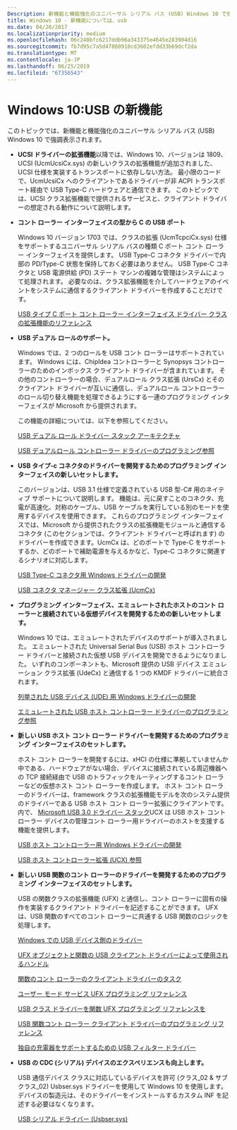 ```yaml
---
Description: 新機能と機能強化のユニバーサル シリアル バス (USB) Windows 10 で強調表示されます。
title: Windows 10 - 新機能については、usb
ms.date: 04/20/2017
ms.localizationpriority: medium
ms.openlocfilehash: 06c240bfc6217ddb96a343375e4645e283904d16
ms.sourcegitcommit: fb7d95c7a5d47860918cd3602efdd33b69dcf2da
ms.translationtype: MT
ms.contentlocale: ja-JP
ms.lasthandoff: 06/25/2019
ms.locfileid: "67356543"
---
```

# <a name="windows-10-whats-new-for-usb"></a>Windows 10:USB の新機能


このトピックでは、新機能と機能強化のユニバーサル シリアル バス (USB) Windows 10 で強調表示されます。

-  **UCSI ドライバーの拡張機能**以降では、Windows 10、バージョンは 1809、UCSI (UcmUcsiCx.sys) の新しいクラスの拡張機能が追加されました、UCSI 仕様を実装するトランスポートに依存しない方法。 最小限のコードで、UcmUcsiCx へのクライアントであるドライバーが非 ACPI トランスポート経由で USB Type-C ハードウェアと通信できます。 このトピックでは、UCSI クラス拡張機能で提供されるサービスと、クライアント ドライバーの想定される動作について説明します。

-   **コント ローラー インターフェイスの型から C の USB ポート** 

    Windows 10 バージョン 1703 では、クラスの拡張 (UcmTcpciCx.sys) 仕様をサポートするユニバーサル シリアル バスの種類 C ポート コント ローラー インターフェイスを提供します。 USB Type-C コネクタ ドライバーで内部の PD/Type-C 状態を保持しておく必要はありません。 
    USB Type-C コネクタと USB 電源供給 (PD) ステート マシンの複雑な管理はシステムによって処理されます。 必要なのは、クラス拡張機能を介してハードウェアのイベントをシステムに通信するクライアント ドライバーを作成することだけです。 

    [USB タイプ C ポート コント ローラー インターフェイス ドライバー クラスの拡張機能のリファレンス](https://docs.microsoft.com/previous-versions/windows/hardware/drivers/mt805826(v=vs.85))

-   **USB デュアル ロールのサポート。**

    Windows では、2 つのロールを USB コント ローラーはサポートされています。 Windows には、ChipIdea コントローラーと Synopsys コントローラーのためのインボックス クライアント ドライバーが含まれています。 その他のコントローラーの場合、デュアルロール クラス拡張 (UrsCx) とそのクライアント ドライバーが互いに通信し、デュアルロール コントローラーのロール切り替え機能を処理できるようにする一連のプログラミング インターフェイスが Microsoft から提供されます。

    この機能の詳細については、以下を参照してください。

    [USB デュアル ロール ドライバー スタック アーキテクチャ](usb-dual-role-driver-stack-architecture.md)

    [USB デュアルロール コントローラー ドライバーのプログラミング参照](https://docs.microsoft.com/previous-versions/windows/hardware/drivers/mt628026(v=vs.85))

-   **USB タイプ-c コネクタのドライバーを開発するためのプログラミング インターフェイスの新しいセットします。**

    このバージョンは、USB 3.1 仕様で定義されている USB 型-C# 用のネイティブ サポートについて説明します。 機能は、元に戻すことのコネクタ、充電が高速化、対称のケーブル、USB ケーブルを実行している別のモードを使用するデバイスを使用できます。 これらのプログラミング インターフェイスでは、Microsoft から提供されたクラスの拡張機能モジュールと通信するコネクタ (このセクションでは、クライアント ドライバーと呼ばれます) のドライバーを作成できます。UcmCx は、どのポートで Type-C をサポートするか、どのポートで補助電源を与えるかなど、Type-C コネクタに関連するシナリオに対応します。

    [USB Type-C コネクタ用 Windows ドライバーの開発](developing-windows-drivers-for-usb-type-c-connectors.md)

    [USB コネクタ マネージャー クラス拡張 (UcmCx)](https://docs.microsoft.com/previous-versions/windows/hardware/drivers/mt188011(v=vs.85))

-   **プログラミング インターフェイス、エミュレートされたホストのコント ローラーと接続されている仮想デバイスを開発するための新しいセットします。**

    Windows 10 では、エミュレートされたデバイスのサポートが導入されました。 エミュレートされた Universal Serial Bus (USB) ホスト コントローラー ドライバーと接続された仮想 USB デバイスを開発できるようになりました。 いずれのコンポーネントも、Microsoft 提供の USB デバイス エミュレーション クラス拡張 (UdeCx) と通信する 1 つの KMDF ドライバーに統合されます。

    [列挙された USB デバイス (UDE) 用 Windows ドライバーの開発](developing-windows-drivers-for-emulated-usb-host-controllers-and-devices.md)

    [エミュレートされた USB ホスト コントローラー ドライバーのプログラミング参照](https://docs.microsoft.com/previous-versions/windows/hardware/drivers/mt628025(v=vs.85))

-   **新しい USB ホスト コント ローラー ドライバーを開発するためのプログラミング インターフェイスのセットします。**

    ホスト コント ローラーを開発するには、xHCI の仕様に準拠していませんか中である、ハードウェアがない場合、デバイスに接続されている周辺機器への TCP 接続経由で USB のトラフィックをルーティングするコント ローラーなどの仮想ホスト コント ローラーを作成します。 ホスト コント ローラーのドライバーは、framework クラスの拡張機能モデルを次のシステム提供のドライバーである USB ホスト コント ローラー拡張にクライアントです。 内で、 [Microsoft USB 3.0 ドライバー スタック](https://docs.microsoft.com/windows-hardware/drivers/ddi/content/index#usb-3-0-driver-stack)UCX は USB ホスト コント ローラー デバイスの管理コント ローラー用ドライバーのホストを支援する機能を提供します。

    [USB ホスト コントローラー用 Windows ドライバーの開発](developing-windows-drivers-for-usb-host-controllers.md)

    [USB ホスト コントローラー拡張 (UCX) 参照](https://docs.microsoft.com/previous-versions/windows/hardware/drivers/mt188009(v=vs.85))

-   **新しい USB 関数のコント ローラーのドライバーを開発するためのプログラミング インターフェイスのセットします。**

    USB の関数クラスの拡張機能 (UFX) と通信し、コント ローラーに固有の操作を実装するクライアント ドライバーを記述することができます。 UFX は、USB 関数のすべてのコント ローラーに共通する USB 関数のロジックを処理します。

    [Windows での USB デバイス側のドライバー](usb-device-side-drivers-in-windows.md)

    [UFX オブジェクトと関数の USB クライアント ドライバーによって使用されるハンドル](ufx-objects-and-handles-used-by-a-usb-function-controller.md)

    [関数のコント ローラーのクライアント ドライバーのタスク](function-client-driver.md)

    [ユーザー モード サービス UFX プログラミング リファレンス](https://docs.microsoft.com/windows-hardware/drivers/ddi/content/index)

    [USB クラス ドライバーを関数 UFX プログラミング リファレンスを](https://docs.microsoft.com/previous-versions/windows/hardware/drivers/mt188008(v=vs.85))

    [USB 関数コント ローラー クライアント ドライバーのプログラミング リファレンス](https://docs.microsoft.com/previous-versions/windows/hardware/drivers/mt188010(v=vs.85))

    [独自の充電器をサポートするための USB フィルター ドライバー](https://docs.microsoft.com/previous-versions/windows/hardware/drivers/mt188012(v=vs.85))

-   **USB の CDC (シリアル) デバイスのエクスペリエンスも向上します。**

    USB 通信デバイス クラスに対応しているデバイスを許可 (クラス\_02 & サブクラス\_02) Usbser.sys ドライバーを使用して Windows 10 を使用します。 デバイスの製造元は、そのドライバーをインストールするカスタム INF を記述する必要はなくなります。

    [USB シリアル ドライバー (Usbser.sys)](usb-driver-installation-based-on-compatible-ids.md)

 

 




